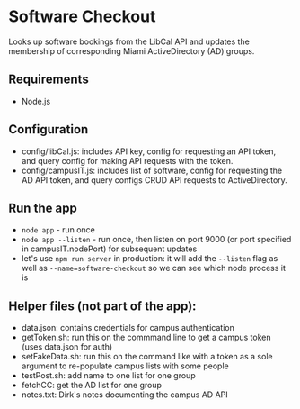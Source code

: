# Software Checkout

Looks up software bookings from the LibCal API and updates the membership of corresponding Miami ActiveDirectory (AD) groups.

## Requirements

* Node.js 

## Configuration

* config/libCal.js: includes API key, config for requesting an API token, and query config for making API requests with the token.
* config/campusIT.js: includes list of software, config for requesting the AD API token, and query configs CRUD API requests to ActiveDirectory.

## Run the app

* `node app` - run once
* `node app --listen` - run once, then listen on port 9000 (or port specified in campusIT.nodePort) for subsequent updates
* let's use `npm run server` in production: it will add the `--listen` flag as well as `--name=software-checkout` so we can see which node process it is

## Helper files (not part of the app): 

* data.json: contains credentials for campus authentication
* getToken.sh: run this on the commmand line to get a campus token (uses data.json for auth)
* setFakeData.sh: run this on the command like with a token as a sole argument to re-populate campus lists with some people
* testPost.sh: add name to one list for one group
* fetchCC: get the AD list for one group
* notes.txt: Dirk's notes documenting the campus AD API

